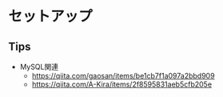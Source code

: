 # セットアップ


## Tips
- MySQL関連
  - https://qiita.com/gaosan/items/be1cb7f1a097a2bbd909
  - https://qiita.com/A-Kira/items/2f8595831aeb5cfb205e
